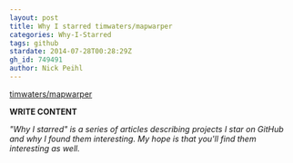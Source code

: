 ```yaml
---
layout: post
title: Why I starred timwaters/mapwarper
categories: Why-I-Starred
tags: github
stardate: 2014-07-28T00:28:29Z
gh_id: 749491
author: Nick Peihl
---
```


[timwaters/mapwarper](https://github.com/timwaters/mapwarper)

**WRITE CONTENT**

*"Why I starred" is a series of articles describing projects I star on GitHub and why I found them interesting. My hope is that you'll find them interesting as well.*

